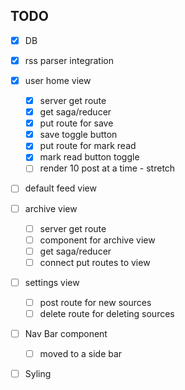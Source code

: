 
## TODO

- [x] DB

- [x] rss parser integration

- [x] user home view
    - [x] server get route
    - [x] get saga/reducer
    - [x] put route for save
    - [x] save toggle button
    - [x] put route for mark read
    - [x] mark read button toggle
    - [ ] render 10 post at a time - stretch
- [ ] default feed view

- [ ] archive view
    - [ ] server get route
    - [ ] component for archive view 
    - [ ] get saga/reducer
    - [ ] connect put routes to view

- [ ] settings view
    - [ ] post route for new sources 
    - [ ] delete route for deleting sources

- [ ] Nav Bar component
    - [ ] moved to a side bar

- [ ] Syling 
